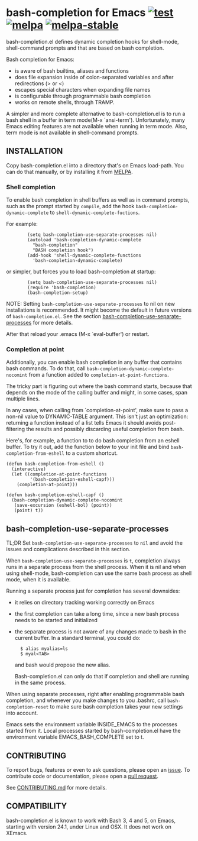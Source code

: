 # bash-completion for Emacs [![test](https://github.com/szermatt/emacs-bash-completion/workflows/test/badge.svg)](https://github.com/szermatt/emacs-bash-completion/actions) [![melpa](https://melpa.org/packages/bash-completion-badge.svg)](https://melpa.org/#/bash-completion) [![melpa-stable](https://stable.melpa.org/packages/bash-completion-badge.svg)](https://stable.melpa.org/#/bash-completion)


bash-completion.el defines dynamic completion hooks for shell-mode,
shell-command prompts and that are based on bash completion.

Bash completion for Emacs:

- is aware of bash builtins, aliases and functions
- does file expansion inside of colon-separated variables
  and after redirections (> or <)
- escapes special characters when expanding file names
- is configurable through programmable bash completion
- works on remote shells, through TRAMP.

A simpler and more complete alternative to bash-completion.el is to
run a bash shell in a buffer in term mode(M-x `ansi-term').
Unfortunately, many Emacs editing features are not available when
running in term mode.  Also, term mode is not available in
shell-command prompts.

## INSTALLATION

Copy bash-completion.el into a directory that's on Emacs load-path.
You can do that manually, or by installing it from
[MELPA](https://melpa.org/#/getting-started).

### Shell completion

To enable bash completion in shell buffers as well as in command
prompts, such as the prompt started by `compile`, add the hook
`bash-completion-dynamic-complete` to
`shell-dynamic-complete-fuctions`.

For example:

```elisp
        (setq bash-completion-use-separate-processes nil)
        (autoload 'bash-completion-dynamic-complete
          "bash-completion"
          "BASH completion hook")
        (add-hook 'shell-dynamic-complete-functions
          'bash-completion-dynamic-complete)
```

or simpler, but forces you to load bash-completion at startup:

```elisp
        (setq bash-completion-use-separate-processes nil)
        (require 'bash-completion)
        (bash-completion-setup)
```

  NOTE: Setting `bash-completion-use-separate-processes` to nil on new
  installations is recommended. It might become the default in future
  versions of `bash-completion.el`. See the section
  [bash-completion-use-separate-processes](#bash-completion-use-separate-processes)
  for more details.
  
After that reload your .emacs (M-x `eval-buffer') or restart.

### Completion at point

Additionally, you can enable bash completion in any buffer that contains bash 
commands. To do that, call `bash-completion-dynamic-complete-nocomint` from a 
function added to `completion-at-point-functions`. 

The tricky part is figuring out where the bash command starts, because that 
depends on  the mode of the calling buffer and might, in some cases, span 
multiple lines.

In any cases, when calling from `completion-at-point', make sure to pass a
non-nil value to DYNAMIC-TABLE argument. This isn't just an optimization:
returning a function instead of a list tells Emacs it should avoids 
post-filtering the results and possibly discarding useful completion from 
bash.

Here's, for example, a function to to do bash completion from an 
eshell buffer. To try it out, add the function below to your init file
and bind `bash-completion-from-eshell` to a custom shortcut.

```elisp
(defun bash-completion-from-eshell ()
  (interactive)
  (let ((completion-at-point-functions
         '(bash-completion-eshell-capf)))
    (completion-at-point)))

(defun bash-completion-eshell-capf ()
  (bash-completion-dynamic-complete-nocomint
   (save-excursion (eshell-bol) (point))
   (point) t))
```

## bash-completion-use-separate-processes

TL;DR Set `bash-completion-use-separate-processes` to `nil` and avoid
the issues and complications described in this section.

When `bash-completion-use-separate-processes` is `t`, completion
always runs in a separate process from the shell process. When it is 
nil and when using shell-mode, bash-completion can use the same 
bash process as shell mode, when it is available.

Running a separate process just for completion has several downsides:

- it relies on directory tracking working correctly on Emacs
- the first completion can take a long time, since a new bash process
  needs to be started and initialized
- the separate process is not aware of any changes made to bash
  in the current buffer.
  In a standard terminal, you could do:

        $ alias myalias=ls
        $ myal<TAB>

  and bash would propose the new alias.
  
  Bash-completion.el can only do that if completion and shell are
  running in the same process. 

When using separate processes, right after enabling programmable bash
completion, and whenever you make changes to you .bashrc, call
`bash-completion-reset` to make sure bash completion takes your new
settings into account.

Emacs sets the environment variable INSIDE_EMACS to the processes
started from it. Local processes started by bash-completion.el have
the environment variable EMACS_BASH_COMPLETE set to t.

## CONTRIBUTING

To report bugs, features or even to ask questions, please open an [issue](https://github.com/szermatt/emacs-bash-completion/issues). To contribute code or documentation, please open a [pull request](https://github.com/szermatt/emacs-bash-completion/pulls). 

See [CONTRIBUTING.md](CONTRIBUTING.md) for more details. 

## COMPATIBILITY

bash-completion.el is known to work with Bash 3, 4 and 5, on Emacs,
starting with version 24.1, under Linux and OSX. It does not work on
XEmacs.
